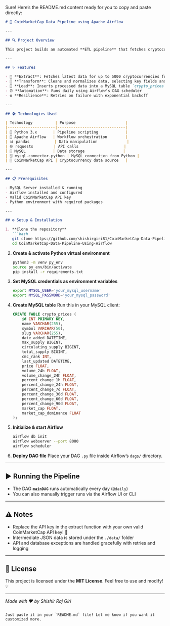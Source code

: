 Sure! Here’s the README.md content ready for you to copy and paste directly:

````markdown
# 🚀 CoinMarketCap Data Pipeline using Apache Airflow

---

## 🔍 Project Overview

This project builds an automated **ETL pipeline** that fetches cryptocurrency data from the CoinMarketCap API, processes it, and loads it into a MySQL database — all orchestrated by **Apache Airflow**!

---

## ✨ Features

- 🔄 **Extract**: Fetches latest data for up to 5000 cryptocurrencies from CoinMarketCap API  
- 🔧 **Transform**: Cleans and normalizes data, selecting key fields and formatting timestamps  
- 💾 **Load**: Inserts processed data into a MySQL table `crypto_prices`  
- ⏰ **Automation**: Runs daily using Airflow's DAG scheduler  
- ⚙️ **Resilience**: Retries on failure with exponential backoff  

---

## 🛠️ Technologies Used

| Technology          | Purpose                      |
|---------------------|------------------------------|
| 🐍 Python 3.x       | Pipeline scripting            |
| 🐝 Apache Airflow   | Workflow orchestration        |
| 📊 pandas           | Data manipulation             |
| 🌐 requests         | API calls                    |
| 🐬 MySQL            | Data storage                 |
| 🗄️ mysql-connector-python | MySQL connection from Python |
| 🔑 CoinMarketCap API | Cryptocurrency data source   |

---

## 📋 Prerequisites

- MySQL Server installed & running  
- Airflow installed and configured  
- Valid CoinMarketCap API key  
- Python environment with required packages  

---

## ⚙️ Setup & Installation

1. **Clone the repository**  
   ```bash
   git clone https://github.com/shishirgiri81/CoinMarketCap-Data-Pipeline-Using-Airflow.git
   cd CoinMarketCap-Data-Pipeline-Using-Airflow
````

2. **Create & activate Python virtual environment**

   ```bash
   python3 -m venv py_env
   source py_env/bin/activate
   pip install -r requirements.txt
   ```

3. **Set MySQL credentials as environment variables**

   ```bash
   export MYSQL_USER='your_mysql_username'
   export MYSQL_PASSWORD='your_mysql_password'
   ```

4. **Create MySQL table**
   Run this in your MySQL client:

   ```sql
   CREATE TABLE crypto_prices (
       id INT PRIMARY KEY,
       name VARCHAR(255),
       symbol VARCHAR(50),
       slug VARCHAR(255),
       date_added DATETIME,
       max_supply BIGINT,
       circulating_supply BIGINT,
       total_supply BIGINT,
       cmc_rank INT,
       last_updated DATETIME,
       price FLOAT,
       volume_24h FLOAT,
       volume_change_24h FLOAT,
       percent_change_1h FLOAT,
       percent_change_24h FLOAT,
       percent_change_7d FLOAT,
       percent_change_30d FLOAT,
       percent_change_60d FLOAT,
       percent_change_90d FLOAT,
       market_cap FLOAT,
       market_cap_dominance FLOAT
   );
   ```

5. **Initialize & start Airflow**

   ```bash
   airflow db init
   airflow webserver --port 8080
   airflow scheduler
   ```

6. **Deploy DAG file**
   Place your DAG `.py` file inside Airflow’s `dags/` directory.

---

## ▶️ Running the Pipeline

* The DAG **`mainDAG`** runs automatically every day (`@daily`)
* You can also manually trigger runs via the Airflow UI or CLI

---

## ⚠️ Notes

* Replace the API key in the extract function with your own valid CoinMarketCap API key! 🔑
* Intermediate JSON data is stored under the `./data/` folder
* API and database exceptions are handled gracefully with retries and logging

---

## 📜 License

This project is licensed under the **MIT License**. Feel free to use and modify! 💡

---

*Made with ❤️ by Shishir Raj Giri*

```

Just paste it in your `README.md` file! Let me know if you want it customized more.
```
